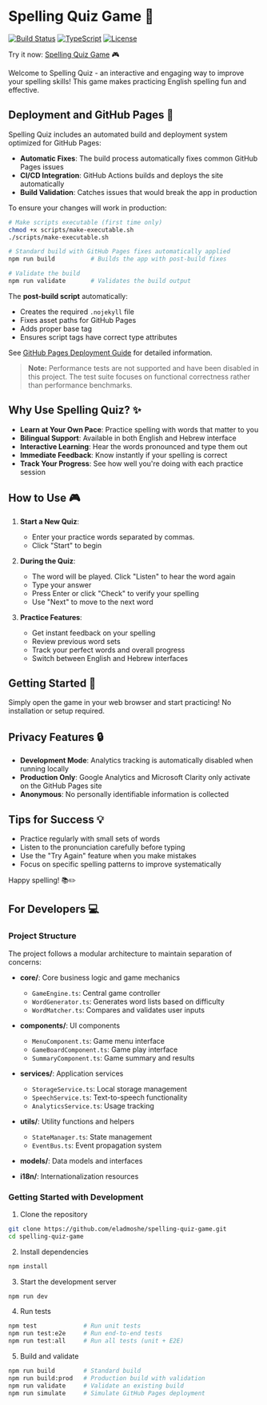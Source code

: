 # Spelling Quiz Game 🎯

[![Build Status](https://img.shields.io/badge/build-passing-brightgreen)](https://github.com/eladmoshe/spelling-quiz-game)
[![TypeScript](https://img.shields.io/badge/TypeScript-5.3-blue)](https://www.typescriptlang.org/)
[![License](https://img.shields.io/badge/license-ISC-blue)](LICENSE)

Try it now: [Spelling Quiz Game](https://eladmoshe.github.io/spelling-quiz-game/) 🎮

Welcome to Spelling Quiz - an interactive and engaging way to improve your spelling skills! This game makes practicing English spelling fun and effective.

## Deployment and GitHub Pages 🚀

Spelling Quiz includes an automated build and deployment system optimized for GitHub Pages:

- **Automatic Fixes**: The build process automatically fixes common GitHub Pages issues
- **CI/CD Integration**: GitHub Actions builds and deploys the site automatically
- **Build Validation**: Catches issues that would break the app in production

To ensure your changes will work in production:

```bash
# Make scripts executable (first time only)
chmod +x scripts/make-executable.sh
./scripts/make-executable.sh

# Standard build with GitHub Pages fixes automatically applied
npm run build          # Builds the app with post-build fixes

# Validate the build
npm run validate       # Validates the build output
```

The **post-build script** automatically:
- Creates the required `.nojekyll` file
- Fixes asset paths for GitHub Pages
- Adds proper base tag
- Ensures script tags have correct type attributes

See [GitHub Pages Deployment Guide](GITHUB_PAGES_DEPLOYMENT.md) for detailed information.

> **Note:** Performance tests are not supported and have been disabled in this project. The test suite focuses on functional correctness rather than performance benchmarks.

## Why Use Spelling Quiz? ✨

- **Learn at Your Own Pace**: Practice spelling with words that matter to you
- **Bilingual Support**: Available in both English and Hebrew interface
- **Interactive Learning**: Hear the words pronounced and type them out
- **Immediate Feedback**: Know instantly if your spelling is correct
- **Track Your Progress**: See how well you're doing with each practice session

## How to Use 🎮

1. **Start a New Quiz**:
   - Enter your practice words separated by commas. 
   - Click "Start" to begin
   
2. **During the Quiz**:
   - The word will be played. Click "Listen" to hear the word again
   - Type your answer
   - Press Enter or click "Check" to verify your spelling
   - Use "Next" to move to the next word

3. **Practice Features**:
   - Get instant feedback on your spelling
   - Review previous word sets
   - Track your perfect words and overall progress
   - Switch between English and Hebrew interfaces

## Getting Started 🚀

Simply open the game in your web browser and start practicing! No installation or setup required.

## Privacy Features 🔒

- **Development Mode**: Analytics tracking is automatically disabled when running locally
- **Production Only**: Google Analytics and Microsoft Clarity only activate on the GitHub Pages site
- **Anonymous**: No personally identifiable information is collected

## Tips for Success 💡

- Practice regularly with small sets of words
- Listen to the pronunciation carefully before typing
- Use the "Try Again" feature when you make mistakes
- Focus on specific spelling patterns to improve systematically

Happy spelling! 📚✏️

## For Developers 💻

### Project Structure

The project follows a modular architecture to maintain separation of concerns:

- **core/**: Core business logic and game mechanics
  - `GameEngine.ts`: Central game controller
  - `WordGenerator.ts`: Generates word lists based on difficulty
  - `WordMatcher.ts`: Compares and validates user inputs
  
- **components/**: UI components
  - `MenuComponent.ts`: Game menu interface
  - `GameBoardComponent.ts`: Game play interface
  - `SummaryComponent.ts`: Game summary and results

- **services/**: Application services
  - `StorageService.ts`: Local storage management
  - `SpeechService.ts`: Text-to-speech functionality
  - `AnalyticsService.ts`: Usage tracking

- **utils/**: Utility functions and helpers
  - `StateManager.ts`: State management
  - `EventBus.ts`: Event propagation system

- **models/**: Data models and interfaces

- **i18n/**: Internationalization resources

### Getting Started with Development

1. Clone the repository
```bash
git clone https://github.com/eladmoshe/spelling-quiz-game.git
cd spelling-quiz-game
```

2. Install dependencies
```bash
npm install
```

3. Start the development server
```bash
npm run dev
```

4. Run tests
```bash
npm test             # Run unit tests
npm run test:e2e     # Run end-to-end tests
npm run test:all     # Run all tests (unit + E2E)
```

5. Build and validate
```bash
npm run build        # Standard build
npm run build:prod   # Production build with validation
npm run validate     # Validate an existing build
npm run simulate     # Simulate GitHub Pages deployment
```
